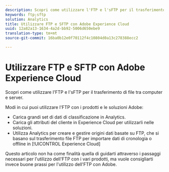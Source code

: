 ```yaml
---
description: Scopri come utilizzare l'FTP e l'sFTP per il trasferimento di file tra computer e server.
keywords: ftp;sftp
solution: Analytics
title: Utilizzare FTP e SFTP con Adobe Experience Cloud
uuid: 12a82a13-1634-4a2d-bb92-5006d650ebe9
translation-type: tm+mt
source-git-commit: 16ba0b12e0f70112f4c10804d0a13c278388ecc2

---
```



# Utilizzare FTP e SFTP con Adobe Experience Cloud

Scopri come utilizzare l'FTP e l'sFTP per il trasferimento di file tra computer e server.

Modi in cui puoi utilizzare l'FTP con i prodotti e le soluzioni Adobe:

* Carica grandi set di dati di classificazione in Analytics.
* Carica gli attributi del cliente in Experience Cloud per utilizzarli nelle soluzioni.
* Utilizza Analytics per creare e gestire origini dati basate su FTP, che si basano sul trasferimento file FTP per importare dati di cronologia o offline in [!UICONTROL Experience Cloud]

Questo articolo non ha come finalità quella di guidarti attraverso i passaggi necessari per l'utilizzo dell'FTP con i vari prodotti, ma vuole consigliarti invece buone prassi per l'utilizzo dell'FTP con Adobe.
